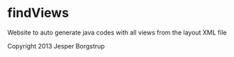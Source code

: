# findViews
 Website to auto generate java codes with all views from the layout XML file
 
 Copyright 2013 Jesper Borgstrup

